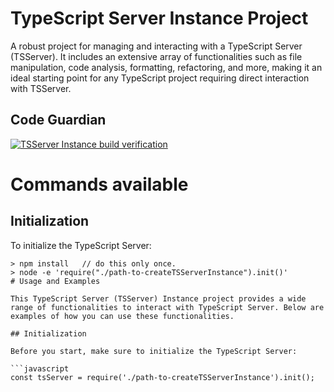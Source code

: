 # TypeScript Server Instance Project

A robust project for managing and interacting with a TypeScript Server (TSServer). It includes an extensive array of functionalities such as file manipulation, code analysis, formatting, refactoring, and more, making it an ideal starting point for any TypeScript project requiring direct interaction with TSServer.

## Code Guardian
[![TSServer Instance build verification](https://github.com/aicore/template-nodejs/actions/workflows/build_verify.yml/badge.svg)](https://github.com/aicore/template-nodejs/actions/workflows/build_verify.yml)

# Commands available

## Initialization
To initialize the TypeScript Server:
```shell
> npm install   // do this only once.
> node -e 'require("./path-to-createTSServerInstance").init()'
# Usage and Examples

This TypeScript Server (TSServer) Instance project provides a wide range of functionalities to interact with TypeScript Server. Below are examples of how you can use these functionalities.

## Initialization

Before you start, make sure to initialize the TypeScript Server:

```javascript
const tsServer = require('./path-to-createTSServerInstance').init();
